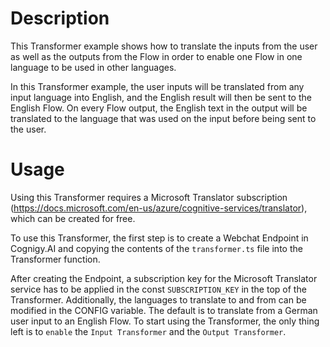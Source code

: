 # Description
This Transformer example shows how to translate the inputs from the user as well as the outputs from the Flow in order to enable one Flow in one language to be used in other languages. 

In this Transformer example, the user inputs will be translated from any input language into English, and the English result will then be sent to the English Flow. On every Flow output, the English text in the output will be translated to the language that was used on the input before being sent to the user.

# Usage
Using this Transformer requires a Microsoft Translator subscription (https://docs.microsoft.com/en-us/azure/cognitive-services/translator), which can be created for free.

To use this Transformer, the first step is to create a Webchat Endpoint in Cognigy.AI and copying the contents of the ``transformer.ts`` file into the Transformer function.

After creating the Endpoint, a subscription key for the Microsoft Translator service has to be applied in the const ``SUBSCRIPTION_KEY`` in the top of the Transformer. Additionally, the languages to translate to and from can be modified in the CONFIG variable. The default is to translate from a German user input to an English Flow. To start using the Transformer, the only thing left is to ``enable`` the  ``Input Transformer`` and the ``Output Transformer``.